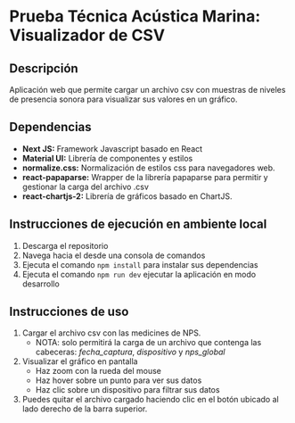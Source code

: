 # Prueba Técnica Acústica Marina: Visualizador de CSV

## Descripción
Aplicación web que permite cargar un archivo csv con muestras de niveles de presencia sonora para visualizar sus valores en un gráfico.

## Dependencias
- **Next JS:** Framework Javascript basado en React
- **Material UI:** Librería de componentes y estilos
- **normalize.css:** Normalización de estilos css para navegadores web.
- **react-papaparse:** Wrapper de la librería papaparse para permitir y gestionar la carga del archivo .csv
- **react-chartjs-2:** Librería de gráficos basado en ChartJS.

## Instrucciones de ejecución en ambiente local
1. Descarga el repositorio
2. Navega hacia el desde una consola de comandos
3. Ejecuta el comando `npm install` para instalar sus dependencias
4. Ejecuta el comando `npm run dev` ejecutar la aplicación en modo desarrollo

## Instrucciones de uso
1. Cargar el archivo csv con las medicines de NPS. 
    * NOTA: solo permitirá la carga de un archivo que contenga las cabeceras: *fecha_captura*, *dispositivo* y *nps_global*
2. Visualizar el gráfico en pantalla
    * Haz zoom con la rueda del mouse
    * Haz hover sobre un punto para ver sus datos 
    * Haz clic sobre un dispositivo para filtrar sus datos
3. Puedes quitar el archivo cargado haciendo clic en el botón ubicado al lado derecho de la barra superior.